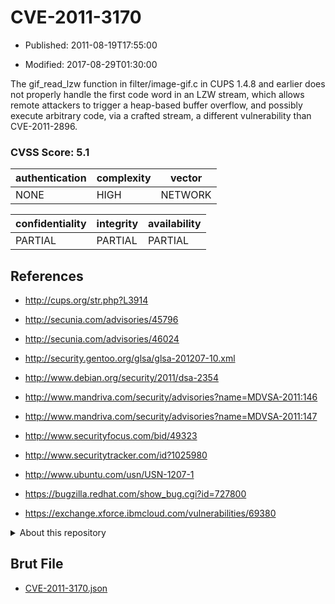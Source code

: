 # CVE-2011-3170

- Published: 2011-08-19T17:55:00

- Modified: 2017-08-29T01:30:00

The gif_read_lzw function in filter/image-gif.c in CUPS 1.4.8 and earlier does not properly handle the first code word in an LZW stream, which allows remote attackers to trigger a heap-based buffer overflow, and possibly execute arbitrary code, via a crafted stream, a different vulnerability than CVE-2011-2896.

### CVSS Score: **5.1**

| authentication | complexity | vector |
| --- | --- | --- |
| NONE | HIGH | NETWORK |

| confidentiality | integrity | availability |
| --- | --- | --- |
| PARTIAL | PARTIAL | PARTIAL |

## References

* http://cups.org/str.php?L3914

* http://secunia.com/advisories/45796

* http://secunia.com/advisories/46024

* http://security.gentoo.org/glsa/glsa-201207-10.xml

* http://www.debian.org/security/2011/dsa-2354

* http://www.mandriva.com/security/advisories?name=MDVSA-2011:146

* http://www.mandriva.com/security/advisories?name=MDVSA-2011:147

* http://www.securityfocus.com/bid/49323

* http://www.securitytracker.com/id?1025980

* http://www.ubuntu.com/usn/USN-1207-1

* https://bugzilla.redhat.com/show_bug.cgi?id=727800

* https://exchange.xforce.ibmcloud.com/vulnerabilities/69380

<details>
<summary>About this repository</summary> 

  This repository is part of the project [Live Hack CVE](https://github.com/Live-Hack-CVE). Main website can be found [www.live-hack.org](https://www.live-hack.org) 
  
  Made by [Sn0wAlice](https://github.com/Sn0wAlice) for the people that care about security and need to have a feed of the latest CVEs. Hope you enjoy it, don't forget to star the repo and follow me on [Twitter](https://twitter.com/Sn0wAlice) and [Github](https://github.com/Sn0wAlice). And that is my [personnal website](https://www.alice-snow.me/)

  - [Home Page](https://github.com/Live-Hack-CVE)
  - [Framework](https://github.com/Live-Hack-CVE/cve-framework)
  - [CVE database](https://github.com/Live-Hack-CVE/full_database)
  - [Changelog](https://github.com/Live-Hack-CVE/Changelog)
</details>

## Brut File

* [CVE-2011-3170.json](https://raw.githubusercontent.com/Live-Hack-CVE/full_database/main/cves/2011/CVE-2011-3170.json)

